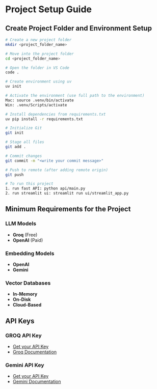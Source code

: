 # Project Setup Guide

## Create Project Folder and Environment Setup

```bash
# Create a new project folder
mkdir <project_folder_name>

# Move into the project folder
cd <project_folder_name>

# Open the folder in VS Code
code .

# Create environment using uv
uv init

# Activate the environment (use full path to the environment)
Mac: source .venv/bin/activate
Win: .venv/Scripts/activate

# Install dependencies from requirements.txt
uv pip install -r requirements.txt

# Initialize Git
git init

# Stage all files
git add .

# Commit changes
git commit -m "<write your commit message>"

# Push to remote (after adding remote origin)
git push

# To run this project
1. run fast API: python api/main.py
2. run streamlit ui: streamlit run ui/streamlit_app.py
```
## Minimum Requirements for the Project

### LLM Models
- **Groq** (Free)
- **OpenAI** (Paid)


### Embedding Models
- **OpenAI**
- **Gemini**

### Vector Databases
- **In-Memory**
- **On-Disk**
- **Cloud-Based**

## API Keys

### GROQ API Key
- [Get your API Key](https://console.groq.com/keys)  
- [Groq Documentation](https://console.groq.com/docs/overview)

### Gemini API Key
- [Get your API Key](https://aistudio.google.com/apikey)  
- [Gemini Documentation](https://ai.google.dev/gemini-api/docs/models)